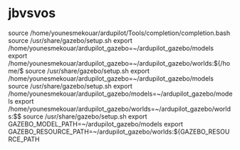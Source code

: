 # jbvsvos
source /home/younesmekouar/ardupilot/Tools/completion/completion.bash
source /usr/share/gazebo/setup.sh
export /home/younesmekouar/ardupilot_gazebo=~/ardupilot_gazebo/models
export /home/younesmekouar/ardupilot_gazebo=~/ardupilot_gazebo/worlds:${/home/$
source /usr/share/gazebo/setup.sh
export /home/younesmekouar/ardupilot_gazebo=~/ardupilot_gazebo/models
source /usr/share/gazebo/setup.sh
export /home/younesmekouar/ardupilot_gazebo/models=~/ardupilot_gazebo/models
export /home/younesmekouar/ardupilot_gazebo/worlds=~/ardupilot_gazebo/worlds:$$
source /usr/share/gazebo/setup.sh
export GAZEBO_MODEL_PATH=~/ardupilot_gazebo/models
export GAZEBO_RESOURCE_PATH=~/ardupilot_gazebo/worlds:${GAZEBO_RESOURCE_PATH
